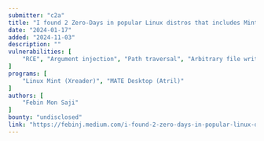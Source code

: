 ```yaml
---
submitter: "c2a"
title: "I found 2 Zero-Days in popular Linux distros that includes Mint, Kali, Parrot"
date: "2024-01-17"
added: "2024-11-03"
description: ""
vulnerabilities: [
    "RCE", "Argument injection", "Path traversal", "Arbitrary file write"
]
programs: [
    "Linux Mint (Xreader)", "MATE Desktop (Atril)"
]
authors: [
    "Febin Mon Saji"
]
bounty: "undisclosed"
link: "https://febinj.medium.com/i-found-2-zero-days-in-popular-linux-distros-that-includes-mint-kali-parrot-04e1cee800bd"
---
```




